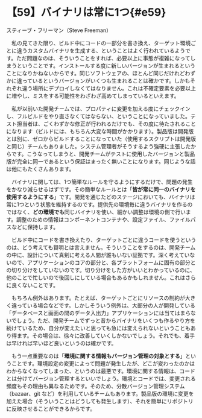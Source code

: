 # 【59】バイナリは常に1つ{#e59}

<div class="author">スティーブ・フリーマン（Steve Freeman）</div>

　私の見てきた限り、ビルド中にコードの一部分を書き換え、ターゲット環境ごとに違うカスタムバイナリを生成する、ということはよく行われているようです。ただ問題なのは、そういうことをすれば、必要以上に事態が複雑になってしまうということです。インストールする度に新しいバージョンが生まれるということになりかねないからです。同じソフトウェアの、ほとんど同じだけれどわずかに違っているというバージョンがいくつも生まれることは確かです。しかもそれぞれ違う場所にデプロイしなくてはなりません。これは不確定要素を必要以上に増やし、ミスをする可能性をわざわざ高めてしまっているといえます。

　私が以前いた開発チームでは、プロパティに変更を加える度にチェックインし、フルビルドをやり直さなくてはならない、ということになっていました。テスト担当者は、ごくわずかな修正が行われるだけでも、その度に待たされることになります（ビルドには、もちろん大変な時間がかかります）。製品版は開発版とは別に、ゼロからビルドすることになっていた（使用するスクリプトは開発版と同じ）チームもありました。システム管理者がそうするよう強硬に主張したからです。こうなってしまうと、開発チームがテストに使用したバージョンと製品版が完全に同一であるという保証はまったく無いことになります。同じような話は他にもたくさんあります。

　バイナリに関しては、1つ簡単なルールを守るようにするだけで、問題の発生をかなり減らせるはずです。その簡単なルールとは「**皆が常に同一のバイナリを使用するようにする**」です。開発を通じたどのステージにおいても、バイナリは常に1つという状態を維持するのです。提供先の環境毎に違うバイナリを作るのではなく、**どの環境でも**同じバイナリを使い、細かい調整は環境の側で行います。調整のための情報はコンポーネントコンテナや、設定ファイル、ファイルパスなどに保持します。

　ビルド中にコードを書き換えたり、ターゲットごとに違うコードを使うというのは、どう考えても賢明とは言えません。そういうことをするのは、開発チームの中に、設計について真剣に考える人間が誰もいない証拠です。深く考えていないので、アプリケーションのコアの部分と、各プラットフォームに固有の部分との切り分けをしていないのです。切り分けをした方がいいとわかっているのに、他のことで忙しいので後回しにしている場合もあるかもしれません。これはさらに良くないことです。

　もちろん例外はあります。たとえば、ターゲットごとにリソースの制約が大きく違っている場合などです。しかしそういう例外は、大部分の人が開発している「データベースと画面の問のデータ入出力」アプリケーションには当てはまらないでしょう。ただ、開発チームでずっと昔からバイナリをいくつも作るやり方を続けているため、自分が変えたいと思っても急には変えられないということもあり得ます。その場合は、徐々に改善していくしかないでしょう。それでも、着手は早ければ早いほど良いというのは確かです。

　もう一点重要なのは「**環境に関する情報もバージョン管理の対象とする**」ということです。環境設定の変更によって問題が発生したが、どこが変わったのかはわからなくなってしまった、というのは最悪です。環境に関する情報は、コードとは分けてバージョン管理するといいでしょう。環境とコードでは、変更される頻度もその理由も異なるためです。そのため、分散バージョン管理システム（bazaar、git など）を利用しているチームもあります。製品版の環境に変更を加えた場合（そういうことはどうしても発生します）、それを簡単にリポジトリに反映させることができるからです。
